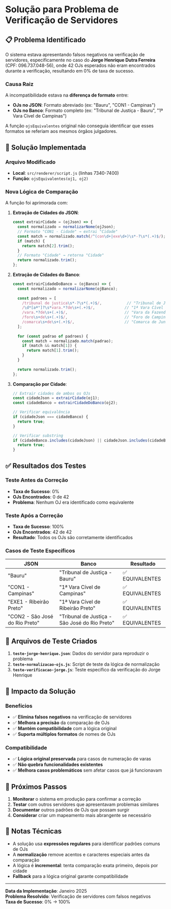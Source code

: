 # Solução para Problema de Verificação de Servidores

## 📋 Problema Identificado

O sistema estava apresentando falsos negativos na verificação de servidores, especificamente no caso do **Jorge Henrique Dutra Ferreira** (CPF: 096.737.048-56), onde 42 OJs esperados não eram encontrados durante a verificação, resultando em 0% de taxa de sucesso.

### Causa Raiz

A incompatibilidade estava na **diferença de formato** entre:
- **OJs no JSON**: Formato abreviado (ex: "Bauru", "CON1 - Campinas")  
- **OJs no Banco**: Formato completo (ex: "Tribunal de Justiça - Bauru", "1ª Vara Cível de Campinas")

A função `ojsEquivalentes` original não conseguia identificar que esses formatos se referiam aos mesmos órgãos julgadores.

## 🔧 Solução Implementada

### Arquivo Modificado
- **Local**: `src/renderer/script.js` (linhas 7340-7400)
- **Função**: `ojsEquivalentes(oj1, oj2)`

### Nova Lógica de Comparação

A função foi aprimorada com:

1. **Extração de Cidades do JSON**:
   ```javascript
   const extrairCidade = (ojJson) => {
     const normalizado = normalizarNome(ojJson);
     // Formato "CON1 - Cidade" → extrai "Cidade"
     const match = normalizado.match(/^(con\d+|exe\d+)\s*-?\s*(.+)$/);
     if (match) {
       return match[2].trim();
     }
     // Formato "Cidade" → retorna "Cidade"
     return normalizado.trim();
   };
   ```

2. **Extração de Cidades do Banco**:
   ```javascript
   const extrairCidadeDoBanco = (ojBanco) => {
     const normalizado = normalizarNome(ojBanco);
     
     const padroes = [
       /tribunal de justica\s*-?\s*(.+)$/,           // "Tribunal de Justiça - Bauru"
       /\d*[aª°]?\s*vara.*?de\s+(.+)$/,             // "1ª Vara Cível de Campinas"
       /vara.*?de\s+(.+)$/,                         // "Vara da Fazenda Pública de Bauru"
       /foro\s+de\s+(.+)$/,                         // "Foro de Campinas"
       /comarca\s+de\s+(.+)$/,                      // "Comarca de Jundiaí"
     ];
     
     for (const padrao of padroes) {
       const match = normalizado.match(padrao);
       if (match && match[1]) {
         return match[1].trim();
       }
     }
     
     return normalizado.trim();
   };
   ```

3. **Comparação por Cidade**:
   ```javascript
   // Extrair cidades de ambos os OJs
   const cidadeJson = extrairCidade(oj1);
   const cidadeBanco = extrairCidadeDoBanco(oj2);
   
   // Verificar equivalência
   if (cidadeJson === cidadeBanco) {
     return true;
   }
   
   // Verificar substring
   if (cidadeBanco.includes(cidadeJson) || cidadeJson.includes(cidadeBanco)) {
     return true;
   }
   ```

## ✅ Resultados dos Testes

### Teste Antes da Correção
- **Taxa de Sucesso**: 0%
- **OJs Encontrados**: 0 de 42
- **Problema**: Nenhum OJ era identificado como equivalente

### Teste Após a Correção
- **Taxa de Sucesso**: 100%
- **OJs Encontrados**: 42 de 42
- **Resultado**: Todos os OJs são corretamente identificados

### Casos de Teste Específicos
| JSON | Banco | Resultado |
|------|-------|-----------|
| "Bauru" | "Tribunal de Justiça - Bauru" | ✅ EQUIVALENTES |
| "CON1 - Campinas" | "1ª Vara Cível de Campinas" | ✅ EQUIVALENTES |
| "EXE1 - Ribeirão Preto" | "1ª Vara Cível de Ribeirão Preto" | ✅ EQUIVALENTES |
| "CON2 - São José do Rio Preto" | "Tribunal de Justiça - São José do Rio Preto" | ✅ EQUIVALENTES |

## 📁 Arquivos de Teste Criados

1. **`teste-jorge-henrique.json`**: Dados do servidor para reproduzir o problema
2. **`teste-normalizacao-ojs.js`**: Script de teste da lógica de normalização
3. **`teste-verificacao-jorge.js`**: Teste específico da verificação do Jorge Henrique

## 🎯 Impacto da Solução

### Benefícios
- ✅ **Elimina falsos negativos** na verificação de servidores
- ✅ **Melhora a precisão** da comparação de OJs
- ✅ **Mantém compatibilidade** com a lógica original
- ✅ **Suporta múltiplos formatos** de nomes de OJs

### Compatibilidade
- ✅ **Lógica original preservada** para casos de numeração de varas
- ✅ **Não quebra funcionalidades existentes**
- ✅ **Melhora casos problemáticos** sem afetar casos que já funcionavam

## 🔄 Próximos Passos

1. **Monitorar** o sistema em produção para confirmar a correção
2. **Testar** com outros servidores que apresentavam problemas similares
3. **Documentar** outros padrões de OJs que possam surgir
4. **Considerar** criar um mapeamento mais abrangente se necessário

## 📝 Notas Técnicas

- A solução usa **expressões regulares** para identificar padrões comuns de OJs
- A **normalização** remove acentos e caracteres especiais antes da comparação
- A lógica é **incremental**: tenta comparação exata primeiro, depois por cidade
- **Fallback** para a lógica original garante compatibilidade

---

**Data da Implementação**: Janeiro 2025  
**Problema Resolvido**: Verificação de servidores com falsos negativos  
**Taxa de Sucesso**: 0% → 100%